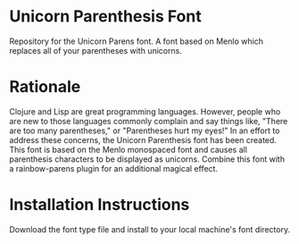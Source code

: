 # Unicorn Parenthesis Font
Repository for the Unicorn Parens font. A font based on Menlo which replaces all of your parentheses with unicorns.

# Rationale
Clojure and Lisp are great programming languages. However, people who are new to those languages commonly complain and say things like, "There are too many parentheses," or "Parentheses hurt my eyes!" In an effort to address these concerns, the Unicorn Parenthesis font has been created. This font is based on the Menlo monospaced font and causes all parenthesis characters to be displayed as unicorns. Combine this font with a rainbow-parens plugin for an additional magical effect.

# Installation Instructions
Download the font type file and install to your local machine's font directory.
